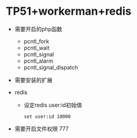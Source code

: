 # TP51+workerman+redis

- 需要开启的php函数
  - pcntl_fork
  - pcntl_wait
  - pcntl_signal
  - pcntl_alarm
  - pcntl_signal_dispatch

- 需要安装的扩展
- redis
    - 设定redis user:id初始值 
        ```linux
        set user:id 10000
        ```
- 需要开启文件权限 777